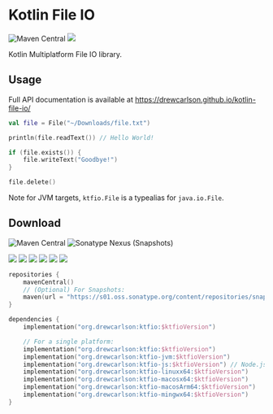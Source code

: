 # Kotlin File IO

![Maven Central](https://img.shields.io/maven-central/v/org.drewcarlson/ktfio?label=maven&color=blue)
![](https://github.com/DrewCarlson/kotlin-file-io/workflows/Tests/badge.svg)

Kotlin Multiplatform File IO library.

## Usage

Full API documentation is available at https://drewcarlson.github.io/kotlin-file-io/

```Kotlin
val file = File("~/Downloads/file.txt")

println(file.readText()) // Hello World!

if (file.exists()) {
    file.writeText("Goodbye!")
}

file.delete()
```

Note for JVM targets, `ktfio.File` is a typealias for `java.io.File`.

## Download

![Maven Central](https://img.shields.io/maven-central/v/org.drewcarlson/ktfio?label=maven&color=blue)
![Sonatype Nexus (Snapshots)](https://img.shields.io/nexus/s/org.drewcarlson/ktfio?server=https%3A%2F%2Fs01.oss.sonatype.org)

![](https://img.shields.io/static/v1?label=&message=Platforms&color=grey)
![](https://img.shields.io/static/v1?label=&message=Js&color=blue)
![](https://img.shields.io/static/v1?label=&message=Jvm&color=blue)
![](https://img.shields.io/static/v1?label=&message=Linux&color=blue)
![](https://img.shields.io/static/v1?label=&message=macOS&color=blue)
![](https://img.shields.io/static/v1?label=&message=Windows&color=blue)

```kotlin
repositories {
    mavenCentral()
    // (Optional) For Snapshots:
    maven(url = "https://s01.oss.sonatype.org/content/repositories/snapshots/")
}

dependencies {
    implementation("org.drewcarlson:ktfio:$ktfioVersion")

    // For a single platform:
    implementation("org.drewcarlson:ktfio:$ktfioVersion")
    implementation("org.drewcarlson:ktfio-jvm:$ktfioVersion")
    implementation("org.drewcarlson:ktfio-js:$ktfioVersion") // Node.js only
    implementation("org.drewcarlson:ktfio-linuxx64:$ktfioVersion")
    implementation("org.drewcarlson:ktfio-macosx64:$ktfioVersion")
    implementation("org.drewcarlson:ktfio-macosArm64:$ktfioVersion")
    implementation("org.drewcarlson:ktfio-mingwx64:$ktfioVersion")
}
```
